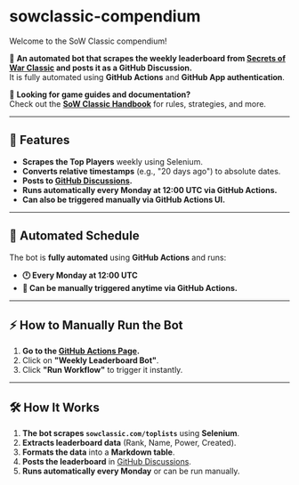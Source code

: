 # sowclassic-compendium

Welcome to the SoW Classic compendium!

🚀 **An automated bot that scrapes the weekly leaderboard from [Secrets of War Classic](https://sowclassic.com) and posts it as a GitHub Discussion.**  
It is fully automated using **GitHub Actions** and **GitHub App authentication**.

📖 **Looking for game guides and documentation?**  
Check out the **[SoW Classic Handbook](./handbook/)** for rules, strategies, and more.

---

## **📌 Features**
- **Scrapes the Top Players** weekly using Selenium.  
- **Converts relative timestamps** (e.g., "20 days ago") to absolute dates.  
- **Posts to [GitHub Discussions](https://github.com/maegju/sowclassic-compendium/discussions).**  
- **Runs automatically every Monday at 12:00 UTC via GitHub Actions.**  
- **Can also be triggered manually via GitHub Actions UI.**  

---

## **📅 Automated Schedule**
The bot is **fully automated** using **GitHub Actions** and runs:
- **🕛 Every Monday at 12:00 UTC**
- **🔁 Can be manually triggered anytime via GitHub Actions.**

---

## **⚡ How to Manually Run the Bot**
1. **Go to the [GitHub Actions Page](https://github.com/maegju/sowclassic-compendium/actions).**
2. Click on **"Weekly Leaderboard Bot"**.
3. Click **"Run Workflow"** to trigger it instantly.

---

## **🛠️ How It Works**
1. **The bot scrapes `sowclassic.com/toplists`** using **Selenium**.
2. **Extracts leaderboard data** (Rank, Name, Power, Created).
3. **Formats the data** into a **Markdown table**.
4. **Posts the leaderboard** in [GitHub Discussions](https://github.com/maegju/sowclassic-compendium/discussions).
5. **Runs automatically every Monday** or can be run manually.
